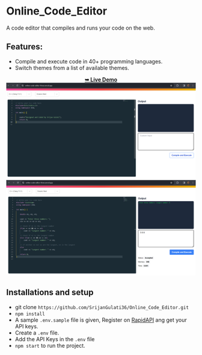 # Online_Code_Editor
A code editor that compiles and runs your code on the web.

## Features:
- Compile and execute code in 40+ programming languages.
- Switch themes from a list of available themes.

<div align="center">
  <a href="https://online-code-editor-srijan-gulatis-projects.vercel.app/"><strong>➥ Live Demo</strong></a>
</div>


<img src="https://github.com/SrijanGulati36/Online_Code_Editor/blob/main/src/image/demo1.png" />
<img src="https://github.com/SrijanGulati36/Online_Code_Editor/blob/main/src/image/demo2.png" />



## Installations and setup

- git clone `https://github.com/SrijanGulati36/Online_Code_Editor.git`
- `npm install`
- A sample `.env.sample` file is given, Register on <a href="https://rapidapi.com/judge0-official/api/judge0-ce/pricing" target="__blank">RapidAPI</a> ang get your API keys.
- Create a `.env` file.
- Add the API Keys in the `.env` file
- `npm start` to run the project.

